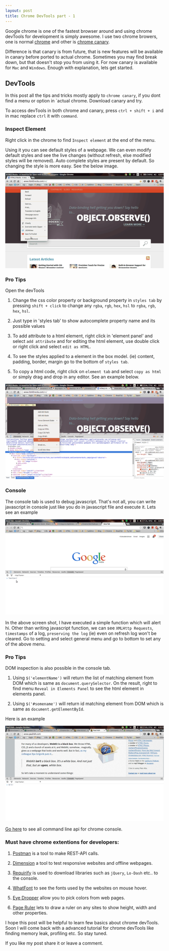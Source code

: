 ```yaml
---
layout: post
title: Chrome DevTools part - 1
---
```


Google chrome is one of the fastest browser around and using chrome devTools for development is simply awesome. I use two chrome browers, one is normal <a class="link" target="_blank" href="https://www.google.co.in/chrome/">chrome</a> and other is <a class="link" target="_blank" href="http://www.google.co.in/intl/en/chrome/browser/canary.html">chrome canary</a>.

Difference is that canary is from future, that is new features will be available in canary before ported to actual chrome. Sometimes you may find break down, but that doesn't stop you from using it. For now canary is available for `Mac` and `Windows`. Enough with explanation, lets get started.

## DevTools

In this post all the tips and tricks mostly apply to `chrome canary`, if you dont find a menu or option in `actual chrome. Download canary and try.

To access devTools in both chrome and canary, press `ctrl + shift + i` and in mac replace `ctrl` it with `command`.

<!--more-->

### Inspect Element

Right click in the chrome to find `Inspect element` at the end of the menu.

Using it you can see default styles of a webpage. We can even modify default styles and see the live changes (without refresh, else modified styles will be removed). Auto complete styles are present by default. So changing the style is more easy. See the below image.

<img class="post-image" src="/assets/devtools/Inspect Element.gif" alt="devtool" title="click to open in new tab" onclick="window.open('/assets/devtools/Inspect Element.gif','_blank');">

### Pro Tips

Open the devTools

1. Change the css color property or background property in `styles tab` by pressing `shift + click` to change any `rgba`, `rgb`, `hex`, `hsl` to `rgba`, `rgb`, `hex`, `hsl`.

2. Just type in 'styles tab' to show autocomplete property name and its possible values

3. To add attribute to a html element, right click in 'element panel' and select `add attribute` and for editing the html element, use double click or right click and select `edit as HTML`.

4. To see the styles applied to a element in the box model. (ie) content, padding, border, margin go to the bottom of `styles tab`.

5. To copy a html code, right click on `element tab` and select `copy as html` or simply drag and drop in any editor. See an example below.

<img class="post-image" src="/assets/devtools/copy as html.gif" alt="copy as html" title="click to open in new tab" onclick="window.open('/assets/devtools/copy as html.gif','_blank');">

### Console

The console tab is used to debug javascript. That's not all, you can write
javascript in console just like you do in javascript file and execute it. Lets see an example

<img class="post-image" src="/assets/devtools/console.gif" alt="writing function in console" title="click to open in new tab" onclick="window.open('/assets/devtools/console.gif','_blank');">

In the above screen shot, I have executed a simple function which will alert hi. Other than writing javascript function, we can see `XMLHttp Requests`, `timestamps` of a log, `preserving the log` (ie) even on refresh log won't be cleared. Go to setting and select general menu and go to bottom to set any of the above menu.

### Pro Tips

<p>DOM inspection is also possible in the console tab.</p>

1. Using `$('elementName')` will return the list of matching element from DOM which is same as `document.querySelector`. On the result, right to find menu `Reveal in Elements Panel` to see the html element in elements panel.

2. Using `$('#somename')` will return id matching element from DOM which is same as `document.getElementById`.

Here is an example

<img class="post-image" src="/assets/devtools/dom.gif" alt="Dom inspection in console" title="click to open in new tab" onclick="window.open('/assets/devtools/dom.gif','_blank');">

<a class="link" target="_blank" href="https://developer.chrome.com/devtools/docs/commandline-api">Go here</a> to see all command line api for chrome console.

### Must have chrome extentions for developers:

1. <a class="link" target="_blank" href="https://chrome.google.com/webstore/detail/postman-rest-client/fdmmgilgnpjigdojojpjoooidkmcomcm?hl=en">Postman</a> is a tool to make REST-API calls.

2. <a class="link" target="_blank" href="https://chrome.google.com/webstore/detail/dimensions-legacy/hdmihohhdcbejdkidbfijmfehjbnmifk?hl=en">Dimension</a> a tool to test responsive websites and offline webpages.

3. <a class="link" target="_blank" href="https://chrome.google.com/webstore/detail/requirify/gajpkncnknlljkhblhllcnnfjpbcmebm?hl=en">Requirify</a> is used to download libraries such as `jQuery`, `Lo-Dash` etc.. to the console.

4. <a class="link" target="_blank" href="https://chrome.google.com/webstore/detail/whatfont/jabopobgcpjmedljpbcaablpmlmfcogm">WhatFont</a> to see the fonts used by the websites on mouse hover.

5. <a class="link" target="_blank" href="https://chrome.google.com/webstore/detail/eye-dropper/hmdcmlfkchdmnmnmheododdhjedfccka">Eye Dropper</a> allow you to pick colors from web pages.

6. <a class="link" target="_blank" href="https://chrome.google.com/webstore/detail/page-ruler/jlpkojjdgbllmedoapgfodplfhcbnbpn?hl=en">Page Ruler</a> lets to draw a ruler on any sites to show height, width and other properties.

I hope this post will be helpful to learn few basics about chrome devTools. Soon I will come back with a advanced tutorial for chrome devTools like finding memory leak, profiling etc. So stay tuned.

If you like my post share it or leave a comment.
